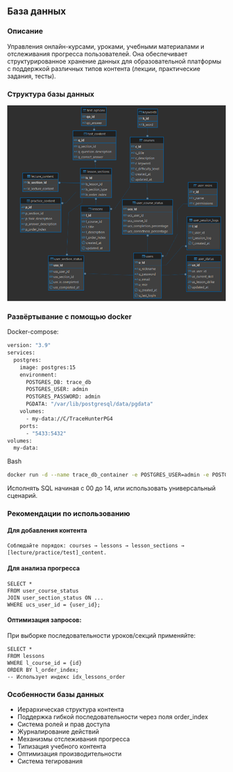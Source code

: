## База данных
### Описание
Управления онлайн-курсами, уроками, учебными материалами и отслеживания прогресса пользователей. Она обеспечивает структурированное хранение данных для образовательной платформы с поддержкой различных типов контента (лекции, практические задания, тесты).

### Структура базы данных

![Image alt](https://github.com/qheizen/Digital-footprints-app/blob/data_base_refactore/src/md_resources/db_structure.png)

### Развёртывание с помощью docker
Docker-compose:
```dockerfile
version: "3.9"
services:
  postgres:
    image: postgres:15
    environment:
      POSTGRES_DB: trace_db
      POSTGRES_USER: admin
      POSTGRES_PASSWORD: admin
      PGDATA: "/var/lib/postgresql/data/pgdata"
    volumes:
      - my-data://C/TraceHunterPG4
    ports:
      - "5433:5432"
volumes:
  my-data:
```
Bash
```bash
docker run -d --name trace_db_container -e POSTGRES_USER=admin -e POSTGRES_PASSWORD=admin -e POSTGRES_DB=trace_db -p 5432:5432 postgres:15
```

Исполнять SQL начиная с 00 до 14, или использовать универсальный сценарий.

### Рекомендации по использованию
#### Для добавления контента
```
Соблюдайте порядок: courses → lessons → lesson_sections → [lecture/practice/test]_content.
```
#### Для анализа прогресса
```postgres-psql
SELECT * 
FROM user_course_status
JOIN user_section_status ON ...
WHERE ucs_user_id = {user_id};
```
#### Оптимизация запросов:
При выборке последовательности уроков/секций применяйте:
```postgres-psql
SELECT * 
FROM lessons 
WHERE l_course_id = {id}
ORDER BY l_order_index;
-- Использует индекс idx_lessons_order
```
### Особенности базы данных
- Иерархическая структура контента
- Поддержка гибкой последовательности через поля order_index
- Система ролей и прав доступа
- Журналирование действий
- Механизмы отслеживания прогресса
- Типизация учебного контента
- Оптимизация производительности
- Система тегирования

